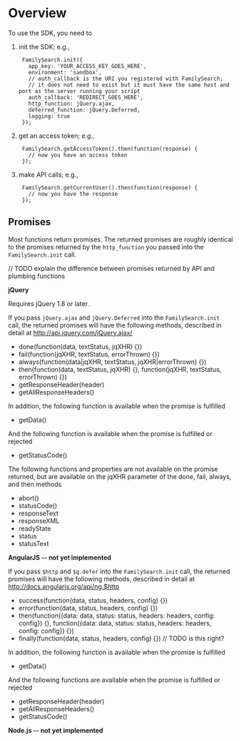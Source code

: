 Overview
========

To use the SDK, you need to

1. init the SDK; e.g.,

        FamilySearch.init({
          app_key: 'YOUR_ACCESS_KEY_GOES_HERE',
          environment: 'sandbox',
          // auth_callback is the URI you registered with FamilySearch;
          // it does not need to exist but it must have the same host and port as the server running your script
          auth_callback: 'REDIRECT_GOES_HERE',
          http_function: jQuery.ajax,
          deferred_function: jQuery.Deferred,
          logging: true
        });

2. get an access token; e.g.,

        FamilySearch.getAccessToken().then(function(response) {
          // now you have an access token
        });

3. make API calls; e.g.,

        FamilySearch.getCurrentUser().then(function(response) {
          // now you have the response
        });

Promises
--------

Most functions return promises.  The returned promises are roughly identical to the promises returned by the
`http_function` you passed into the `FamilySearch.init` call.

// TODO explain the difference between promises returned by API and plumbing functions

**jQuery**

Requires jQuery 1.8 or later.

If you pass `jQuery.ajax` and `jQuery.Deferred` into the `FamilySearch.init` call, the returned promises
will have the following methods, described in detail at http://api.jquery.com/jQuery.ajax/

* done(function(data, textStatus, jqXHR) {})
* fail(function(jqXHR, textStatus, errorThrown) {})
* always(function(data|jqXHR, textStatus, jqXHR|errorThrown) {})
* then(function(data, textStatus, jqXHR) {}, function(jqXHR, textStatus, errorThrown) {})
* getResponseHeader(header)
* getAllResponseHeaders()

In addition, the following function is available when the promise is fulfilled

* getData()

And the following function is available when the promise is fulfilled or rejected

* getStatusCode()

The following functions and properties are not available on the promise returned, but are available on the jqXHR
parameter of the done, fail, always, and then methods

* abort()
* statusCode()
* responseText
* responseXML
* readyState
* status
* statusText

**AngularJS -- not yet implemented**

If you pass `$http` and `$q.defer` into the `FamilySearch.init` call, the returned promises
will have the following methods, described in detail at http://docs.angularjs.org/api/ng.$http

* success(function(data, status, headers, config) {})
* error(function(data, status, headers, config) {})
* then(function({data: data, status: status, headers: headers, config: config}) {}, function({data: data, status: status, headers: headers, config: config}) {})
* finally(function(data, status, headers, config) {}) // TODO is this right?

In addition, the following function is available when the promise is fulfilled

* getData()

And the following functions are available when the promise is fulfilled or rejected

* getResponseHeader(header)
* getAllResponseHeaders()
* getStatusCode()

**Node.js -- not yet implemented**
